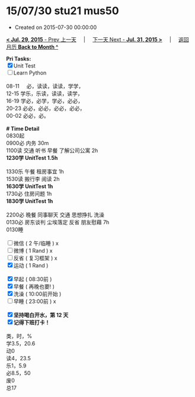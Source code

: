 # 15/07/30 stu21 mus50

- Created on 2015-07-30 00:00:00

[**< Jul. 29, 2015** - Prev 上一天](/lifelogs/2015/07/d29.md) &nbsp; &nbsp; | &nbsp; &nbsp; [下一天 Next - **Jul. 31, 2015 >**](/lifelogs/2015/07/d31.md) &nbsp; &nbsp; |  &nbsp; &nbsp; [返回月历 **Back to Month ^**](/lifelogs/2015/07/index.md)
<br/><div><strong>Pri Tasks:</strong></div><div><input checked="true" type="checkbox"/>Unit Test</div><div><input type="checkbox"/>Learn Python</div><div><br clear="none"/></div><div>08-11     必，读读，读读，学学，</div><div>12-15 学乐，乐读，读读，读学，</div><div>16-19 学必，必学，学必，必必，</div><div>20-23 必必，必必，必必，必必，</div><div>00-02 必必，必。</div><div><br/></div><div><b># Time Detail</b></div><div>0830起</div><div>0900必 内务 30m</div><div>1100读 交通 听书 早餐 了解公司公寓 2h</div><div><strong>1230学 UnitTest 1.5h</strong></div><div><br clear="none"/></div><div>1330乐 午餐 租房事宜 1h</div><div>1530读 搬行李 阅读 2h</div><div><b>1630学 UnitTest 1h</b></div><div>1730必 住房问题 1h</div><div><strong>1830学 UnitTest 1h</strong></div><div><br clear="none"/></div><div>2200必 晚餐 同事聊天 交通 思想挣扎 洗澡</div><div>0130必 房东谈判 尘埃落定 反省 朋友慰藉 7h </div><div>0130睡</div><div><br/></div><div><input type="checkbox"/>微信 ( 2 午/临睡 ) x</div><div><input type="checkbox"/>微博 ( 1 Rand ) x</div><div><input type="checkbox"/>反省 ( 复习框架 ) x</div><div><input checked="true" type="checkbox"/>运动 ( 1 Rand ) </div><div><br/></div><div><input checked="true" type="checkbox"/>早起 ( 08:30前 ) </div><div><input checked="true" type="checkbox"/>早餐 ( 再晚也要! ) </div><div><input checked="true" type="checkbox"/>洗澡 ( 10:00前开始 ) <br/></div><div><input type="checkbox"/>早睡 ( 23:00前 ) x</div><div><b><br/></b></div><div><b><input checked="true" type="checkbox"/>坚持喝白开水，第 12 天</b></div><div><b><input checked="true" type="checkbox"/></b><b>记得</b><b>下班打卡！</b></div><div><br clear="none"/></div><div>类，时，%<br clear="none"/>学3.5，20.6<br clear="none"/>动0<br clear="none"/>读4，23.5<br clear="none"/>乐1，5.9<br clear="none"/>必8.5，50<br clear="none"/>废0<br clear="none"/>总17</div>
